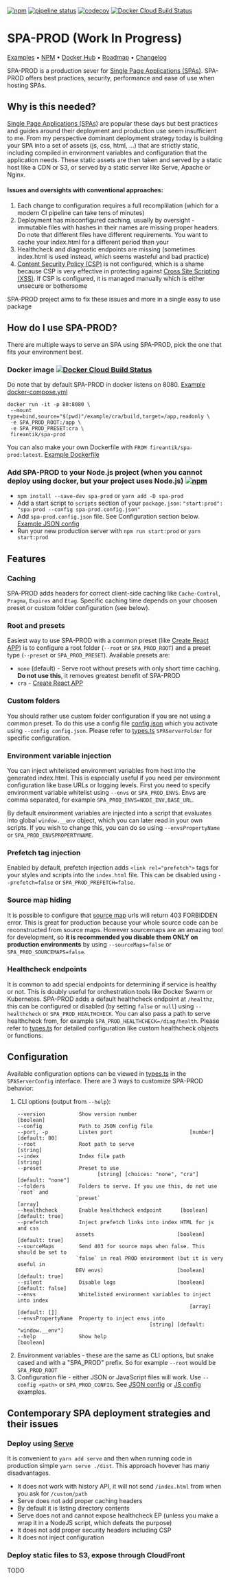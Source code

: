 [![npm](https://img.shields.io/npm/v/spa-prod.svg)](https://www.npmjs.com/package/spa-prod) [![pipeline status](https://gitlab.com/jkelin/spa-prod/badges/master/pipeline.svg)](https://gitlab.com/jkelin/spa-prod/pipelines) [![codecov](https://codecov.io/gh/jkelin/spa-prod/branch/master/graph/badge.svg)](https://codecov.io/gh/jkelin/spa-prod) [![Docker Cloud Build Status](https://img.shields.io/docker/cloud/build/fireantik/spa-prod.svg)](https://hub.docker.com/r/fireantik/spa-prod)

# SPA-PROD (Work In Progress)

[Examples](/example) • [NPM](https://www.npmjs.com/package/spa-prod) • [Docker Hub](https://hub.docker.com/r/fireantik/spa-prod) • [Roadmap](/docs/roadmap.md) • [Changelog](/docs/changelog.md)

SPA-PROD is a production sever for [Single Page Applications (SPAs)](https://en.wikipedia.org/wiki/Single-page_application). SPA-PROD offers best practices, security, performance and ease of use when hosting SPAs.

## Why is this needed?

[Single Page Applications (SPAs)](https://en.wikipedia.org/wiki/Single-page_application) are popular these days but best practices and guides around their deployment and production use seem insufficient to me. From my perspective dominant deployment strategy today is building your SPA into a set of assets (js, css, html, ...) that are strictly static, including compiled in environment variables and configuration that the application needs. These static assets are then taken and served by a static host like a CDN or S3, or served by a static server like Serve, Apache or Nginx.

#### Issues and oversights with conventional approaches:

1. Each change to configuration requires a full recomplilation (which for a modern CI pipeline can take tens of minutes)
2. Deployment has misconfigured caching, usually by oversight - immutable files with hashes in their names are missing proper headers. Do note that different files have different requirements. You want to cache your index.html for a different period than your
3. Healthcheck and diagnostic endpoints are missing (sometimes index.html is used instead, which seems wasteful and bad practice)
4. [Content Security Policy (CSP)](https://developer.mozilla.org/en-US/docs/Web/HTTP/CSP) is not configured, which is a shame because CSP is very effective in protecting against [Cross Site Scripting (XSS)](https://cs.wikipedia.org/wiki/Cross-site_scripting). If CSP is configured, it is managed manually which is either unsecure or bothersome

SPA-PROD project aims to fix these issues and more in a single easy to use package

## How do I use SPA-PROD?

There are multiple ways to serve an SPA using SPA-PROD, pick the one that fits your environment best.

### Docker image [![Docker Cloud Build Status](https://img.shields.io/docker/cloud/build/fireantik/spa-prod.svg)](https://hub.docker.com/r/fireantik/spa-prod)

Do note that by default SPA-PROD in docker listens on 8080. [Example docker-compose.yml](/example/docker-compose.yml)

```
docker run -it -p 80:8080 \
 --mount type=bind,source="$(pwd)"/example/cra/build,target=/app,readonly \
 -e SPA_PROD_ROOT:/app \
 -e SPA_PROD_PRESET:cra \
 fireantik/spa-prod
```

You can also make your own Dockerfile with `FROM fireantik/spa-prod:latest`. [Example Dockerfile](/example/Dockerfile)

### Add SPA-PROD to your Node.js project (when you cannot deploy using docker, but your project uses Node.js) [![npm](https://img.shields.io/npm/v/spa-prod.svg)](https://www.npmjs.com/package/spa-prod)

- `npm install --save-dev spa-prod` or `yarn add -D spa-prod`
- Add a start script to `scripts` section of your `package.json`: `"start:prod": "spa-prod --config spa-prod.config.json"`
- Add `spa-prod.config.json` file. See Configuration section below. [Example JSON config](/example/config.json)
- Run your new production server with `npm run start:prod` or `yarn start:prod`

## Features

### Caching

SPA-PROD adds headers for correct client-side caching like `Cache-Control`, `Pragma`, `Expires` and `Etag`. Specific caching time depends on your choosen preset or custom folder configuration (see below).

### Root and presets

Easiest way to use SPA-PROD with a common preset (like [Create React APP](https://facebook.github.io/create-react-app/)) is to configure a root folder (`--root` or `SPA_PROD_ROOT`) and a preset type (`--preset` or `SPA_PROD_PRESET`). Available presets are:

- `none` (default) - Serve root without presets with only short time caching. **Do not use this**, it removes greatest benefit of SPA-PROD
- `cra` - [Create React APP](https://facebook.github.io/create-react-app/)

### Custom folders

You should rather use custom folder configuration if you are not using a common preset. To do this use a config file [config.json](/example/config.json) which you activate using `--config config.json`. Please refer to [types.ts](/src/types.ts) `SPAServerFolder` for specific configuration.

### Environment variable injection

You can inject whitelisted environment variables from host into the generated index.html. This is especially useful if you need per environment configuration like base URLs or logging levels. First you need to specify environment variable whitelist using `--envs` or `SPA_PROD_ENVS`. Envs are comma separated, for example `SPA_PROD_ENVS=NODE_ENV,BASE_URL`.

By default environment variables are injected into a script that evaluates into global `window.__env` object, which you can later read in your own scripts. If you wish to change this, you can do so using `--envsPropertyName` or `SPA_PROD_ENVSPROPERTYNAME`.

### Prefetch tag injection

Enabled by default, prefetch injection adds `<link rel="prefetch">` tags for your styles and scripts into the `index.html` file. This can be disabled using `--prefetch=false` or `SPA_PROD_PREFETCH=false`.

### Source map hiding

It is possible to configure that [source map](https://blog.teamtreehouse.com/introduction-source-maps) urls will return 403 FORBIDDEN error. This is great for production because your whole source code can be reconstructed from source maps. However sourcemaps are an amazing tool for development, so **it is recommended you disable them ONLY on production environments** by using `--sourceMaps=false` or `SPA_PROD_SOURCEMAPS=false`.

### Healthcheck endpoints

It is common to add special endpoints for determining if service is healthy or not. This is doubly useful for orchestration tools like Docker Swarm or Kubernetes. SPA-PROD adds a default healthcheck endpoint at `/healthz`, this can be configured or disabled (by setting `false` or `null`) using `--healthcheck` or `SPA_PROD_HEALTHCHECK`. You can also pass a path to serve healthcheck from, for example `SPA_PROD_HEALTHCHECK=/diag/health`. Please refer to [types.ts](/src/types.ts) for detailed configuration like custom healthcheck objects or functions.

## Configuration

Available configuration options can be viewed in [types.ts](/src/types.ts) in the `SPAServerConfig` interface. There are 3 ways to customize SPA-PROD behavior:

1. CLI options (output from `--help`):
   ```
   --version           Show version number                              [boolean]
   --config            Path to JSON config file
   --port, -p          Listen port                         [number] [default: 80]
   --root              Root path to serve                                [string]
   --index             Index file path                                   [string]
   --preset            Preset to use
                             [string] [choices: "none", "cra"] [default: "none"]
   --folders           Folders to serve. If you use this, do not use `root` and
                      `preset`                                           [array]
   --healthcheck       Enable healthcheck endpoint      [boolean] [default: true]
   --prefetch          Inject prefetch links into index HTML for js and css
                      assets                           [boolean] [default: true]
   --sourceMaps        Send 403 for source maps when false. This should be set to
                      `false` in real PROD environment (but it is very useful in
                      DEV envs)                        [boolean] [default: true]
   --silent            Disable logs                    [boolean] [default: false]
   --envs              Whitelisted environment variables to inject into index
                                                           [array] [default: []]
   --envsPropertyName  Property to inject envs into
                                              [string] [default: "window.__env"]
   --help              Show help                                        [boolean]
   ```
2. Environment variables - these are the same as CLI options, but snake cased and with a "SPA_PROD" prefix. So for example `--root` would be `SPA_PROD_ROOT`
3. Configuration file - either JSON or JavaScript files will work. Use `--config <path>` or `SPA_PROD_CONFIG`. See [JSON config](/example/config.json) or [JS config](/example/config.js) examples.

## Contemporary SPA deployment strategies and their issues

### Deploy using [Serve](https://www.npmjs.com/package/serve)

It is convenient to `yarn add serve` and then when running code in production simple `yarn serve ./dist`. This approach hovever has many disadvantages.

- It does not work with history API, it will not send `/index.html` from when you ask for `/custom/path`
- Serve does not add proper caching headers
- By default it is listing directory contents
- Serve does not and cannot expose healthcheck EP (unless you make a wrap it in a NodeJS script, which defeats the purpose)
- It does not add proper security headers including CSP
- It does not inject configuration

### Deploy static files to S3, expose through CloudFront

TODO
